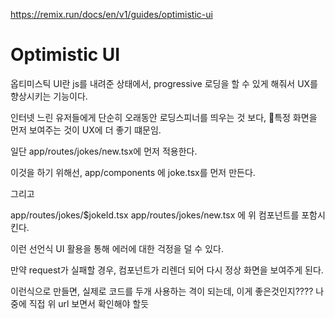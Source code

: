 https://remix.run/docs/en/v1/guides/optimistic-ui

# Optimistic UI

옵티미스틱 UI란 js를 내려준 상태에서, progressive 로딩을 할 수 있게 해줘서 UX를 향상시키는 기능이다.

인터넷 느린 유저들에게 단순히 오래동안 로딩스피너를 띄우는 것 보다, 특정 화면을 먼저 보여주는 것이 UX에 더 좋기 떄문임.


일단 app/routes/jokes/new.tsx에 먼저 적용한다.

이것을 하기 위해선, app/components 에 joke.tsx를 먼저 만든다.

그리고 

app/routes/jokes/$jokeId.tsx
app/routes/jokes/new.tsx 에 위 컴포넌트를 포함시킨다.

이런 선언식 UI 활용을 통해 에러에 대한 걱정을 덜 수 있다.

만약 request가 실패할 경우, 컴포넌트가 리렌더 되어 다시 정상 화면을 보여주게 된다.

이런식으로 만들면, 실제로 코드를 두개 사용하는 격이 되는데, 이게 좋은것인지???? 나중에 직접 위 url 보면서 확인해야 할듯